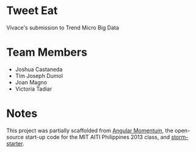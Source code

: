 # Tweet Eat

Vivace's submission to Trend Micro Big Data

# Team Members

* Joshua Castaneda
* Tim Joseph Dumol
* Joan Magno
* Victoria Tadiar

# Notes

This project was partially scaffolded from [Angular Momentum](https://github.com/kalibrr/angular-momentum), the open-source start-up code for the MIT AITI Philippines 2013 class, and [storm-starter](https://github.com/nathanmarz/storm-starter).
